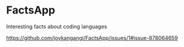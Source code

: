 # FactsApp
Interesting facts about coding languages

https://github.com/joykangangi/FactsApp/issues/1#issue-878064659

